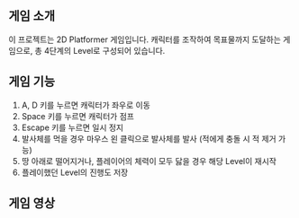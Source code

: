 ## 게임 소개
이 프로젝트는 2D Platformer 게임입니다.
캐릭터를 조작하여 목표물까지 도달하는 게임으로, 총 4단계의 Level로 구성되어 있습니다.

## 게임 기능
1. A, D 키를 누르면 캐릭터가 좌우로 이동
2. Space 키를 누르면 캐릭터가 점프
3. Escape 키를 누르면 일시 정지
4. 발사체를 먹을 경우 마우스 왼 클릭으로 발사체를 발사 (적에게 충돌 시 적 제거 가능)
5. 땅 아래로 떨어지거나, 플레이어의 체력이 모두 닳을 경우 해당 Level이 재시작
6. 플레이했던 Level의 진행도 저장

## 게임 영상
